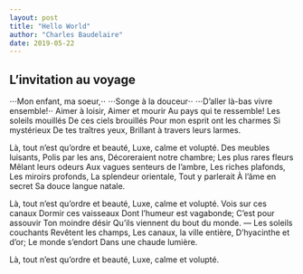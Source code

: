 ```yaml
---
layout: post
title: "Hello World"
author: "Charles Baudelaire"
date: 2019-05-22
---
```


## L’invitation au voyage

⋅⋅⋅Mon enfant, ma soeur,⋅⋅
⋅⋅⋅Songe à la douceur⋅⋅
⋅⋅⋅D’aller là-bas vivre ensemble!⋅⋅
Aimer à loisir,
Aimer et mourir
Au pays qui te ressemble!
Les soleils mouillés
De ces ciels brouillés
Pour mon esprit ont les charmes
Si mystérieux
De tes traîtres yeux,
Brillant à travers leurs larmes.

Là, tout n’est qu’ordre et beauté,
Luxe, calme et volupté.
Des meubles luisants,
Polis par les ans,
Décoreraient notre chambre;
Les plus rares fleurs
Mêlant leurs odeurs
Aux vagues senteurs de l’ambre,
Les riches plafonds,
Les miroirs profonds,
La splendeur orientale,
Tout y parlerait
À l’âme en secret
Sa douce langue natale.

Là, tout n’est qu’ordre et beauté,
Luxe, calme et volupté.
Vois sur ces canaux
Dormir ces vaisseaux
Dont l’humeur est vagabonde;
C’est pour assouvir
Ton moindre désir
Qu’ils viennent du bout du monde.
— Les soleils couchants
Revêtent les champs,
Les canaux, la ville entière,
D’hyacinthe et d’or;
Le monde s’endort
Dans une chaude lumière.

Là, tout n’est qu’ordre et beauté,
Luxe, calme et volupté.